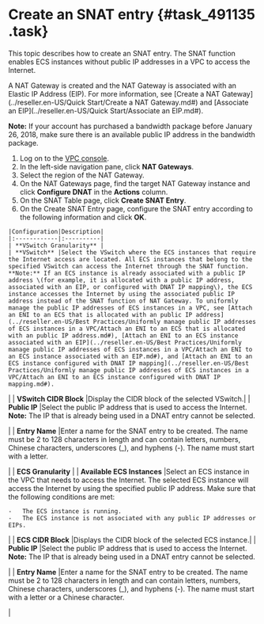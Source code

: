 # Create an SNAT entry {#task_491135 .task}

This topic describes how to create an SNAT entry. The SNAT function enables ECS instances without public IP addresses in a VPC to access the Internet.

A NAT Gateway is created and the NAT Gateway is associated with an Elastic IP Address \(EIP\). For more information, see [Create a NAT Gateway](../reseller.en-US/Quick Start/Create a NAT Gateway.md#) and [Associate an EIP](../reseller.en-US/Quick Start/Associate an EIP.md#).

**Note:** If your account has purchased a bandwidth package before January 26, 2018, make sure there is an available public IP address in the bandwidth package.

1.  Log on to the [VPC console](https://partners-intl.aliyun.com/login-required#/vpc).
2.  In the left-side navigation pane, click **NAT Gateways**.
3.  Select the region of the NAT Gateway.
4.   On the NAT Gateways page, find the target NAT Gateway instance and click **Configure DNAT** in the **Actions** column. 
5.   On the SNAT Table page, click **Create SNAT Entry**. 
6.   On the Create SNAT Entry page, configure the SNAT entry according to the following information and click **OK**. 

    |Configuration|Description|
    |:------------|:----------|
    | **VSwitch Granularity** |
    | **VSwitch** |Select the VSwitch where the ECS instances that require the Internet access are located. All ECS instances that belong to the specified VSwitch can access the Internet through the SNAT function. **Note:** If an ECS instance is already associated with a public IP address \(for example, it is allocated with a public IP address, associated with an EIP, or configured with DNAT IP mapping\), the ECS instance accesses the Internet by using the associated public IP address instead of the SNAT function of NAT Gateway. To uniformly manage the public IP addresses of ECS instances in a VPC, see [Attach an ENI to an ECS that is allocated with an public IP address](../reseller.en-US/Best Practices/Uniformly manage public IP addresses of ECS instances in a VPC/Attach an ENI to an ECS that is allocated with an public IP address.md#), [Attach an ENI to an ECS instance associated with an EIP](../reseller.en-US/Best Practices/Uniformly manage public IP addresses of ECS instances in a VPC/Attach an ENI to an ECS instance associated with an EIP.md#), and [Attach an ENI to an ECS instance configured with DNAT IP mapping](../reseller.en-US/Best Practices/Uniformly manage public IP addresses of ECS instances in a VPC/Attach an ENI to an ECS instance configured with DNAT IP mapping.md#).

 |
    | **VSwitch CIDR Block** |Display the CIDR block of the selected VSwitch.|
    | **Public IP** |Select the public IP address that is used to access the Internet. **Note:** The IP that is already being used in a DNAT entry cannot be selected.

 |
    | **Entry Name** |Enter a name for the SNAT entry to be created. The name must be 2 to 128 characters in length and can contain letters, numbers, Chinese characters, underscores \(\_\), and hyphens \(-\). The name must start with a letter.

 |
    | **ECS Granularity** |
    | **Available ECS Instances** |Select an ECS instance in the VPC that needs to access the Internet. The selected ECS instance will access the Internet by using the specified public IP address. Make sure that the following conditions are met:

    -   The ECS instance is running.
    -   The ECS instance is not associated with any public IP addresses or EIPs.
 |
    | **ECS CIDR Block** |Displays the CIDR block of the selected ECS instance.|
    | **Public IP** |Select the public IP address that is used to access the Internet. **Note:** The IP that is already being used in a DNAT entry cannot be selected.

 |
    | **Entry Name** |Enter a name for the SNAT entry to be created. The name must be 2 to 128 characters in length and can contain letters, numbers, Chinese characters, underscores \(\_\), and hyphens \(-\). The name must start with a letter or a Chinese character.

 |


